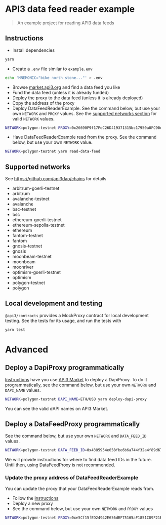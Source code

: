 # API3 data feed reader example

> An example project for reading API3 data feeds

## Instructions

- Install dependencies

```sh
yarn
```

- Create a `.env` file similar to `example.env`

```sh
echo 'MNEMONIC="bike north stone..."' > .env
```

- Browse [market.api3.org](https://market.api3.org/dapis) and find a data feed you like
- Fund the data feed (unless it is already funded)
- Deploy the proxy to the data feed (unless it is already deployed)
- Copy the address of the proxy
- Deploy DataFeedReaderExample.
  See the command below, but use your own `NETWORK` and `PROXY` values.
  See the [supported networks section](#supported-networks) for valid `NETWORK` values.

```sh
NETWORK=polygon-testnet PROXY=0x26690F9f17FdC26D419371315bc17950a0FC90eD yarn deploy
```

- Have DataFeedReaderExample read from the proxy.
  See the command below, but use your own `NETWORK` value.

```sh
NETWORK=polygon-testnet yarn read-data-feed
```

## Supported networks

See https://github.com/api3dao/chains for details

- arbitrum-goerli-testnet
- arbitrum
- avalanche-testnet
- avalanche
- bsc-testnet
- bsc
- ethereum-goerli-testnet
- ethereum-sepolia-testnet
- ethereum
- fantom-testnet
- fantom
- gnosis-testnet
- gnosis
- moonbeam-testnet
- moonbeam
- moonriver
- optimism-goerli-testnet
- optimism
- polygon-testnet
- polygon

## Local development and testing

`@api3/contracts` provides a MockProxy contract for local development testing.
See the tests for its usage, and run the tests with

```sh
yarn test
```

# Advanced

## Deploy a DapiProxy programmatically

[Instructions](#instructions) have you use [API3 Market](https://market.api3.org/dapis) to deploy a DapiProxy.
To do it programmatically, see the command below, but use your own `NETWORK` and `DAPI_NAME` values.

```sh
NETWORK=polygon-testnet DAPI_NAME=ETH/USD yarn deploy-dapi-proxy
```

You can see the valid dAPI names on API3 Market.

## Deploy a DataFeedProxy programmatically

See the command below, but use your own `NETWORK` and `DATA_FEED_ID` values.

```sh
NETWORK=polygon-testnet DATA_FEED_ID=0x4385954e058fbe6b6a744f32a4f89d67aad099f8fb8b23e7ea8dd366ae88151d yarn deploy-data-feed-proxy
```

We will provide instructions for where to find data feed IDs in the future.
Until then, using DataFeedProxy is not recommended.

### Update the proxy address of DataFeedReaderExample

You can update the proxy that your DataFeedReaderExample reads from.

- Follow the [instructions](#instructions)
- Deploy a new proxy
- See the command below, but use your own `NETWORK` and `PROXY` values

```sh
NETWORK=polygon-testnet PROXY=0xe5Cf15fED24942E656dBF75165aF1851C89F21B5 yarn update-proxy
```
